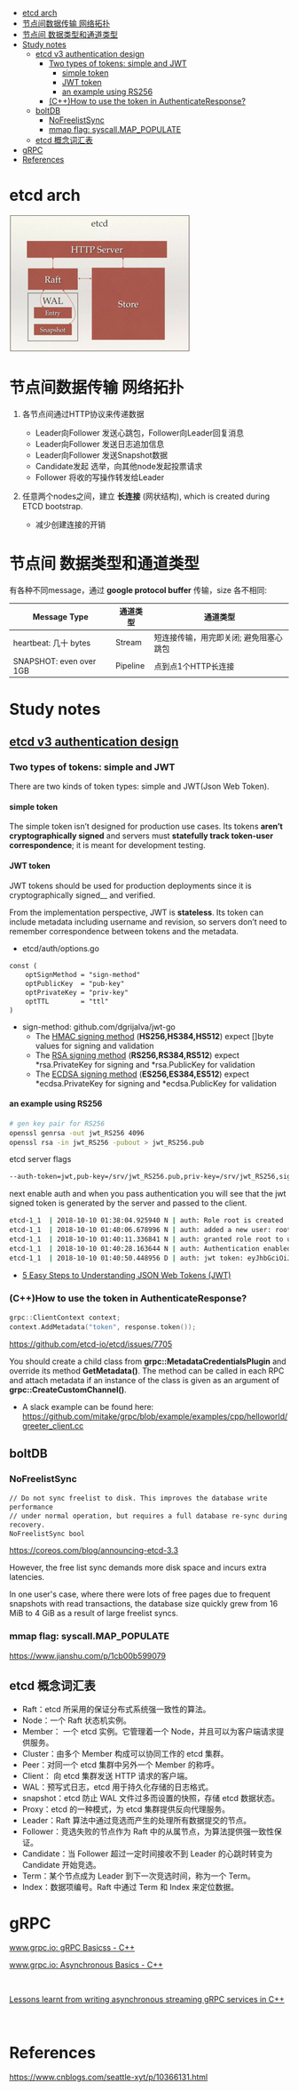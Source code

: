 <!-- MarkdownTOC -->

- [etcd arch](#etcd-arch)
- [节点间数据传输 网络拓扑](#%E8%8A%82%E7%82%B9%E9%97%B4%E6%95%B0%E6%8D%AE%E4%BC%A0%E8%BE%93-%E7%BD%91%E7%BB%9C%E6%8B%93%E6%89%91)
- [节点间 数据类型和通道类型](#%E8%8A%82%E7%82%B9%E9%97%B4-%E6%95%B0%E6%8D%AE%E7%B1%BB%E5%9E%8B%E5%92%8C%E9%80%9A%E9%81%93%E7%B1%BB%E5%9E%8B)
- [Study notes](#study-notes)
  - [etcd v3 authentication design](#etcd-v3-authentication-design)
    - [Two types of tokens: simple and JWT](#two-types-of-tokens-simple-and-jwt)
      - [simple token](#simple-token)
      - [JWT token](#jwt-token)
      - [an example using RS256](#an-example-using-rs256)
    - [\(C++\)How to use the token in AuthenticateResponse?](#chow-to-use-the-token-in-authenticateresponse)
  - [boltDB](#boltdb)
    - [NoFreelistSync](#nofreelistsync)
    - [mmap flag: syscall.MAP_POPULATE](#mmap-flag-syscallmap_populate)
  - [etcd 概念词汇表](#etcd-%E6%A6%82%E5%BF%B5%E8%AF%8D%E6%B1%87%E8%A1%A8)
- [gRPC](#grpc)
- [References](#references)

<!-- /MarkdownTOC -->

# etcd arch

![etcd arch](../../images/2019/etcd_arch.png)

# 节点间数据传输 网络拓扑

1. 各节点间通过HTTP协议来传递数据
	* Leader向Follower 发送心跳包，Follower向Leader回复消息
	* Leader向Follower 发送日志追加信息
	* Leader向Follower 发送Snapshot数据
	* Candidate发起 选举，向其他node发起投票请求
	* Follower 将收的写操作转发给Leader

2. 任意两个nodes之间，建立 __长连接__ (网状结构), which is created during ETCD bootstrap. 
	* 减少创建连接的开销

# 节点间 数据类型和通道类型
有各种不同message，通过 __google protocol buffer__ 传输，size 各不相同:

| Message Type | 通道类型  | 通道类型 |
| ------------ | ------- |-------- |
| heartbeat: 几十 bytes | Stream   | 短连接传输，用完即关闭; 避免阻塞心跳包 |
| SNAPSHOT: even over 1GB | Pipeline | 点到点1个HTTP长连接 |

# Study notes

## [etcd v3 authentication design](https://etcd.io/docs/v3.3.12/learning/auth_design/)

### Two types of tokens: simple and JWT
There are two kinds of token types: simple and JWT(Json Web Token). 

#### simple token

The simple token isn’t designed for production use cases. Its tokens __aren’t cryptographically signed__ and servers must __statefully track token-user correspondence__; it is meant for development testing.

#### JWT token

JWT tokens should be used for production deployments since it is cryptographically signed__ and verified.

From the implementation perspective, JWT is __stateless__. Its token can include metadata including username and revision, so servers don’t need to remember correspondence between tokens and the metadata.

* etcd/auth/options.go

```golang
const (
	optSignMethod = "sign-method"
	optPublicKey  = "pub-key"
	optPrivateKey = "priv-key"
	optTTL        = "ttl"
)
```

* sign-method: github.com/dgrijalva/jwt-go
  * The [HMAC signing method](https://godoc.org/github.com/dgrijalva/jwt-go#SigningMethodHMAC) (__HS256,HS384,HS512__) expect []byte values for signing and validation
  * The [RSA signing method](https://godoc.org/github.com/dgrijalva/jwt-go#SigningMethodRSA) (__RS256,RS384,RS512__) expect \*rsa.PrivateKey for signing and \*rsa.PublicKey for validation
  * The [ECDSA signing method](https://godoc.org/github.com/dgrijalva/jwt-go#SigningMethodECDSA) (__ES256,ES384,ES512__) expect \*ecdsa.PrivateKey for signing and \*ecdsa.PublicKey for validation

#### an example using RS256

```sh
# gen key pair for RS256
openssl genrsa -out jwt_RS256 4096
openssl rsa -in jwt_RS256 -pubout > jwt_RS256.pub
```

etcd server flags

```sh
--auth-token=jwt,pub-key=/srv/jwt_RS256.pub,priv-key=/srv/jwt_RS256,sign-method=RS256
```

next enable auth and when you pass authentication you will see that the jwt signed token is generated by the server and passed to the client.

```sh
etcd-1_1  | 2018-10-10 01:38:04.925940 N | auth: Role root is created
etcd-1_1  | 2018-10-10 01:40:06.678996 N | auth: added a new user: root
etcd-1_1  | 2018-10-10 01:40:11.336841 N | auth: granted role root to user root
etcd-1_1  | 2018-10-10 01:40:28.163644 N | auth: Authentication enabled
etcd-1_1  | 2018-10-10 01:40:50.448956 D | auth: jwt token: eyJhbGciOiJSUzI1NiIsInR5cCI6IkpXVCJ9.eyJyZXZpc2lvbiI6NCwidXNlcm5hbWUiOiJyb290In0.TLPHFHP5VnVos6kfndcok-1nrKAWxlH_uSEiadNJUr8lc3MwjdN ...
```

* [5 Easy Steps to Understanding JSON Web Tokens (JWT)](https://medium.com/vandium-software/5-easy-steps-to-understanding-json-web-tokens-jwt-1164c0adfcec)

### (C++)How to use the token in AuthenticateResponse?

```cpp
grpc::ClientContext context;
context.AddMetadata("token", response.token());
```

https://github.com/etcd-io/etcd/issues/7705


You should create a child class from __grpc::MetadataCredentialsPlugin__ and override its method __GetMetadata()__. The method can be called in each RPC and attach metadata if an instance of the class is given as an argument of __grpc::CreateCustomChannel()__.

* A slack example can be found here:
https://github.com/mitake/grpc/blob/example/examples/cpp/helloworld/greeter_client.cc


## boltDB

### NoFreelistSync

```golang
// Do not sync freelist to disk. This improves the database write performance
// under normal operation, but requires a full database re-sync during recovery.
NoFreelistSync bool

```

https://coreos.com/blog/announcing-etcd-3.3

However, the free list sync demands more disk space and incurs extra latencies.

In one user's case, where there were lots of free pages due to frequent snapshots with read transactions, the database size quickly grew from 16 MiB to 4 GiB as a result of large freelist syncs.

### mmap flag: syscall.MAP_POPULATE

https://www.jianshu.com/p/1cb00b599079

## etcd 概念词汇表
* Raft：etcd 所采用的保证分布式系统强一致性的算法。
* Node：一个 Raft 状态机实例。
* Member： 一个 etcd 实例。它管理着一个 Node，并且可以为客户端请求提供服务。
* Cluster：由多个 Member 构成可以协同工作的 etcd 集群。
* Peer：对同一个 etcd 集群中另外一个 Member 的称呼。
* Client： 向 etcd 集群发送 HTTP 请求的客户端。
* WAL：预写式日志，etcd 用于持久化存储的日志格式。
* snapshot：etcd 防止 WAL 文件过多而设置的快照，存储 etcd 数据状态。
* Proxy：etcd 的一种模式，为 etcd 集群提供反向代理服务。
* Leader：Raft 算法中通过竞选而产生的处理所有数据提交的节点。
* Follower：竞选失败的节点作为 Raft 中的从属节点，为算法提供强一致性保证。
* Candidate：当 Follower 超过一定时间接收不到 Leader 的心跳时转变为 Candidate 开始竞选。
* Term：某个节点成为 Leader 到下一次竞选时间，称为一个 Term。
* Index：数据项编号。Raft 中通过 Term 和 Index 来定位数据。

# gRPC

[www.grpc.io: gRPC Basicss - C++](https://www.grpc.io/docs/tutorials/basic/c/)<br/>

[www.grpc.io: Asynchronous Basics - C++](https://www.grpc.io/docs/tutorials/async/helloasync-cpp.html)<br/>

[]()<br/>

[Lessons learnt from writing asynchronous streaming gRPC services in C++](https://www.gresearch.co.uk/2019/03/20/lessons-learnt-from-writing-asynchronous-streaming-grpc-services-in-c/)<br/>

[]()<br/>

# References

https://www.cnblogs.com/seattle-xyt/p/10366131.html
